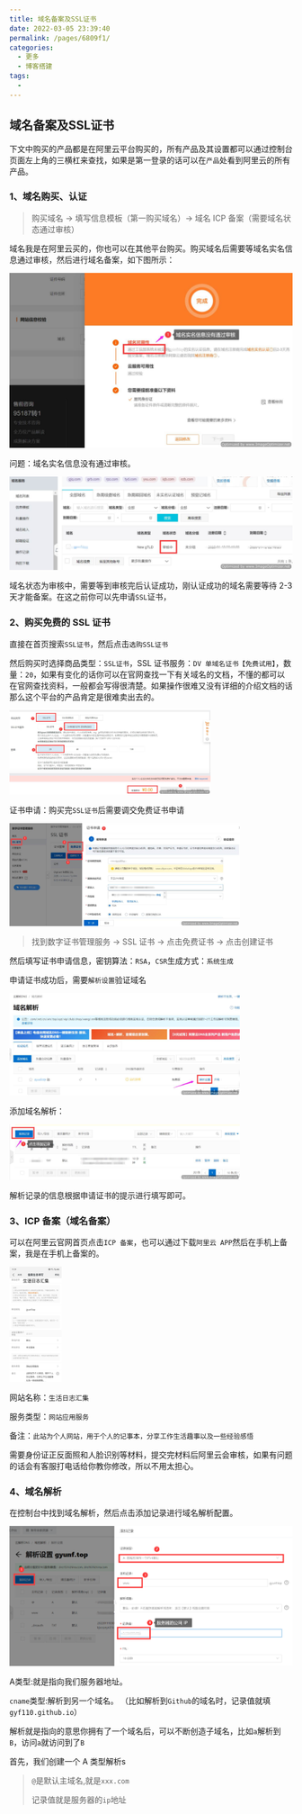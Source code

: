 ```yaml
---
title: 域名备案及SSL证书
date: 2022-03-05 23:39:40
permalink: /pages/6809f1/
categories:
  - 更多
  - 博客搭建
tags:
  - 
---
```


## 域名备案及SSL证书

下文中购买的产品都是在阿里云平台购买的，所有产品及其设置都可以通过控制台页面左上角的三横杠来查找，如果是第一登录的话可以在`产品`处看到阿里云的所有产品。

### 1、域名购买、认证

> 购买域名 -> 填写信息模板（第一购买域名）-> 域名 ICP 备案（需要域名状态通过审核）
>

域名我是在阿里云买的，你也可以在其他平台购买。购买域名后需要等域名实名信息通过审核，然后进行域名备案，如下图所示：

<img src="../../.vuepress/public/images/image-20220112224359326.png" alt="image-20220112224359326" style="zoom:50%;" />

问题：域名实名信息没有通过审核。

<img src="../../.vuepress/public/images/image-20220112223045975.png" alt="image-20220112223045975" style="zoom:50%;" />

域名状态为审核中，需要等到审核完后认证成功，刚认证成功的域名需要等待 2-3 天才能备案。在这之前你可以先申请`SSL`证书，

### 2、购买免费的 SSL 证书

直接在首页搜索`SSL证书`，然后点击`选购SSL证书`

然后购买时选择商品类型：`SSL证书`，SSL 证书服务：`DV 单域名证书【免费试用】`，数量：`20`，如果有变化的话你可以在官网查找一下有关域名的文档，不懂的都可以在官网查找资料，一般都会写得很清楚。如果操作很难又没有详细的介绍文档的话那么这个平台的产品肯定是很难卖出去的。

<img src="../../.vuepress/public/images/image-20220112224756905.png" alt="image-20220112224756905" style="zoom:35%;" />

证书申请：购买完`SSL证书`后需要调交免费证书申请

<img src="../../.vuepress/public/images/image-20220112230835503.png" alt="image-20220112230835503" style="zoom:40%;" />

> 找到数字证书管理服务 -> SSL 证书 -> 点击免费证书 -> 点击创建证书

然后填写证书申请信息，密钥算法：`RSA`，`CSR`生成方式：`系统生成`

申请证书成功后，需要`解析设置`验证域名

<img src="../../.vuepress/public/images/image-20220112231611162.png" alt="image-20220112231611162" style="zoom:40%;" />

添加域名解析：

<img src="../../.vuepress/public/images/image-20220112231728827.png" alt="image-20220112231728827" style="zoom:40%;" />

解析记录的信息根据申请证书的提示进行填写即可。

### 3、ICP 备案（域名备案）

可以在阿里云官网首页点击`ICP 备案`，也可以通过下载`阿里云 APP`然后在手机上备案，我是在手机上备案的。

<img src="../../.vuepress/public/images/image-20220306195000549.png" alt="image-20220306195000549" style="zoom:20%;" />

网站名称：`生活日志汇集`

服务类型：`网站应用服务`

备注：`此站为个人网站，用于个人的记事本，分享工作生活趣事以及一些经验感悟`

需要身份证正反面照和人脸识别等材料，提交完材料后阿里云会审核，如果有问题的话会有客服打电话给你教你修改，所以不用太担心。

### 4、域名解析

在控制台中找到域名解析，然后点击添加记录进行域名解析配置。

![image-20220301223709265](../../.vuepress/public/images/image-20220301223709265-16461454312031.png)

A类型:就是指向我们服务器地址。

`cname`类型:解析到另一个域名。 （比如解析到`Github`的域名时，记录值就填`gyf110.github.io`）

解析就是指向的意思你拥有了一个域名后，可以不断创造子域名，比如`a`解析到`B`，访问`a`就访问到了`B`

首先，我们创建一个 A 类型解析s

> `@`是默认主域名,就是`xxx.com`
>
> 记录值就是服务器的`ip`地址

